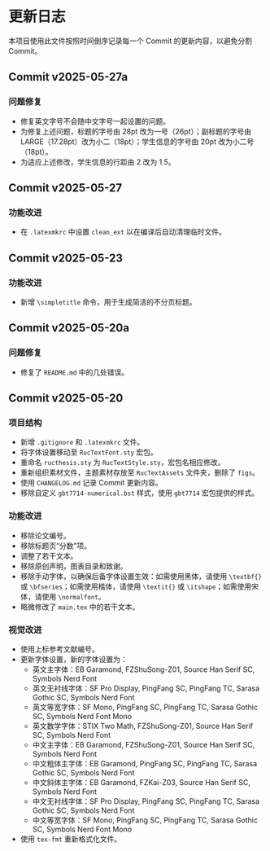 # 更新日志

本项目使用此文件按照时间倒序记录每一个 Commit 的更新内容，以避免分割 Commit。

## Commit v2025-05-27a

### 问题修复

- 修复英文字号不会随中文字号一起设置的问题。
- 为修复上述问题，标题的字号由 28pt 改为一号（26pt）；副标题的字号由 LARGE（17.28pt）改为小二（18pt）；学生信息的字号由 20pt 改为小二号（18pt）。
- 为适应上述修改，学生信息的行距由 2 改为 1.5。

## Commit v2025-05-27

### 功能改进

- 在 `.latexmkrc` 中设置 `clean_ext` 以在编译后自动清理临时文件。

## Commit v2025-05-23

### 功能改进

- 新增 `\simpletitle` 命令，用于生成简洁的不分页标题。

## Commit v2025-05-20a

### 问题修复

- 修复了 `README.md` 中的几处错误。

## Commit v2025-05-20

### 项目结构

- 新增 `.gitignore` 和 `.latexmkrc` 文件。
- 将字体设置移动至 `RucTextFont.sty` 宏包。
- 重命名 `ructhesis.sty` 为 `RucTextStyle.sty`，宏包名相应修改。
- 重新组织素材文件，主题素材存放至 `RucTextAssets` 文件夹，删除了 `figs`。
- 使用 `CHANGELOG.md` 记录 Commit 更新内容。
- 移除自定义 `gbt7714-numerical.bst` 样式，使用 `gbt7714` 宏包提供的样式。

### 功能改进

- 移除论文编号。
- 移除标题页“分数”项。
- 调整了若干文本。
- 移除原创声明，图表目录和致谢。
- 移除手动字体，以确保后备字体设置生效：如需使用黑体，请使用 `\textbf{}` 或 `\bfseries`；如需使用楷体，请使用 `\textit{}` 或 `\itshape`；如需使用宋体，请使用 `\normalfont`。
- 略微修改了 `main.tex` 中的若干文本。

### 视觉改进

- 使用上标参考文献编号。
- 更新字体设置，新的字体设置为：
  - 英文主字体：EB Garamond, FZShuSong-Z01, Source Han Serif SC, Symbols Nerd Font
  - 英文无衬线字体：SF Pro Display, PingFang SC, PingFang TC, Sarasa Gothic SC, Symbols Nerd Font
  - 英文等宽字体：SF Mono, PingFang SC, PingFang TC, Sarasa Gothic SC, Symbols Nerd Font Mono
  - 英文数学字体：STIX Two Math, FZShuSong-Z01, Source Han Serif SC, Symbols Nerd Font
  - 中文主字体：EB Garamond, FZShuSong-Z01, Source Han Serif SC, Symbols Nerd Font
  - 中文粗体主字体：EB Garamond, PingFang SC, PingFang TC, Sarasa Gothic SC, Symbols Nerd Font
  - 中文斜体主字体：EB Garamond, FZKai-Z03, Source Han Serif SC, Symbols Nerd Font
  - 中文无衬线字体：SF Pro Display, PingFang SC, PingFang TC, Sarasa Gothic SC, Symbols Nerd Font
  - 中文等宽字体：SF Mono, PingFang SC, PingFang TC, Sarasa Gothic SC, Symbols Nerd Font Mono
- 使用 `tex-fmt` 重新格式化文件。
